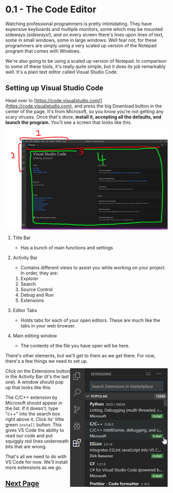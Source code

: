 # 0.1 - The Code Editor

Watching professional programmers is pretty intimidating. They have expensive keyboards and multiple monitors, some which may be mounted sideways (*sideways!*), and on every screen there's lines upon lines of text, some in small windows, some in large windows. Well fear not, for these programmers are simply using a very scaled up version of the Notepad program that comes with Windows.

We're also going to be using a scaled up version of Notepad. In comparison to some of these tools, it's really quite simple, but it does its job remarkably well. It's a plain text editor called Visual Studio Code.

## Setting up Visual Studio Code

Head over to [https://code.visualstudio.com/](https://code.visualstudio.com), and press the big Download button in the center of the page. It's from Microsoft, so you know you're not getting any scary viruses. Once that's done, **install it, accepting all the defaults, and launch the program.** You'll see a screen that looks like this.

![vscode startup screen](https://github.com/raviddog/cpp-tutorial/blob/master/img/0/0.1.01-vscode_startup.png "VS Code startup screen")

1. Title Bar
    - Has a bunch of main functions and settings
2. Activity Bar
    - Contains different views to assist you while working on your project. In order, they are:
    1. Explorer
    2. Search
    3. Source Control
    4. Debug and Run
    5. Extensions

3. Editor Tabs
    - Holds tabs for each of your open editors. These are much like the tabs in your web browser.
4. Main editing window
    - The contents of the file you have open will be here.

There's other elements, but we'll get to them as we get there. For now, there's a few things we need to set up.

 <img align="right" src="https://github.com/raviddog/cpp-tutorial/blob/master/img/0/0.1.02-vscode_extension_panel.png" />

Click on the Extensions button in the Activity Bar (it's the last one). A window should pop up that looks like this.

The C/C++ extension by Microsoft should appear in the list. If it doesn't, type "c++" into the search box right above it. Click its' little green `install` button. This gives VS Code the ability to read our code and put squiggly red lines underneath bits that are wrong.

That's all we need to do with VS Code for now. We'll install more extensions as we go.

## [Next Page](0.2.Compiler)
